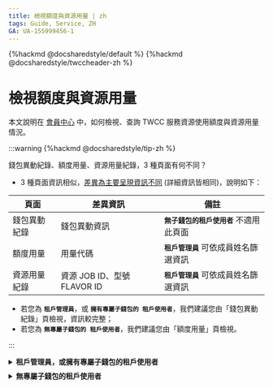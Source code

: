 ```yaml
---
title: 檢視額度與資源用量 | zh
tags: Guide, Service, ZH
GA: UA-155999456-1
---
```


{%hackmd @docsharedstyle/default %}
{%hackmd @docsharedstyle/twccheader-zh %}


# 檢視額度與資源用量

本文說明在 [<ins>會員中心<i class="fa fa-question-circle fa-question-circle-for-service" aria-hidden="true"></i></ins>](https://man.twcc.ai/@twsdocs/howto-service-access-service-zh) 中，如何檢視、查詢 TWCC 服務資源使用額度與資源用量情況。

:::warning
{%hackmd @docsharedstyle/tip-zh %}

錢包異動紀錄、額度用量、資源用量紀錄，3 種頁面有何不同？

- 3 種頁面資訊相似，<ins>差異為主要呈現資訊不同</ins> (詳細資訊皆相同)，說明如下：

| 頁面 | 差異資訊 | 備註 |
| -------- | -------- | -------- |
| 錢包異動紀錄    | 錢包異動資訊     | **`無子錢包的租戶使用者`** 不適用此頁面     |
| 額度用量     |  用量代碼  |  **`租戶管理員`** 可依成員姓名篩選資訊    | 
| 資源用量紀錄     | 資源 JOB ID、型號 FLAVOR ID  |  **`租戶管理員`** 可依成員姓名篩選資訊    |

- 若您為 **`租戶管理員`**，或 **`擁有專屬子錢包的 租戶使用者`**，我們建議您由「錢包異動紀錄」頁檢視，資訊較完整；
- 若您為 **`無專屬子錢包的 租戶使用者`**，我們建議您由「額度用量」頁檢視。

:::

<!-- 1 start -->

<details class="docspoiler">

<summary><b>租戶管理員，或擁有專屬子錢包的租戶使用者</b></summary>

<br>

若您的權限為「**租戶管理員**」，或「**擁有專屬子錢包的租戶使用者**」請參考以下步驟，可檢視每筆錢包異動紀錄，與對應的額度用量、資源用量：

### Step 1. 選擇計畫

進入會員中心後，點選「**計畫管理**」 > 「**我的計畫**」 > 選擇欲檢視用量的計畫名稱。


### Step 2. 錢包異動紀錄

點選「**錢包異動紀錄** > 選擇「**錢包**」^[1]^ > 選擇「**日期期間**」 >「**服務**」^[2]^ > 選擇「**異動類別**」^[3]^。


![](https://cos.twcc.ai/SYS-MANUAL/uploads/upload_64ce826a22f27801dd3e557879fd8cf6.png)


:::info

{%hackmd @docsharedstyle/note-zh %}

[1] 可選擇全部，或選擇「**母錢包**」 或 「**特定子錢包**」
[2] 選擇「**臺灣AI雲 (TWCC)**」 > 選擇服務 (VCS, CCS...等)
[3] 可選擇全部異動類別，或選擇「**購買額度**」、「**資源扣帳**」、「**資源沖帳**」...等
:::

如上圖所示，此頁將紀錄每筆資錢包異動的時間、使用的服務、額度異動量、錢包餘額...等資訊。


**下表範例說明**：

- `2021/07/25 12:08:05` 系統完成錢包異動，此筆異動額度用量為 `0.0784`，扣帳自`母錢包`；
- 異動來源為成員 `leoxxx` (主機帳號) 使用的 `虛擬運算 (VCS)` 服務；
- 錢包異動前，餘額為 `2631xxx`；異動後，餘額為`2631xxxx`。


|錢包扣款紀錄 |錢包扣款時間 | 服務項目 |異動者名稱 | 異動類別 | 錢包名稱 |錢包餘額 (前) |額度異動量 | 錢包餘額 (後) | |
| -------- | -------- | -------- | -------- | -------- | -------- |----- |----- |----- |----- |
|M54709357    |2021/07/25 12:08:05   | 臺灣AI雲(TWCC) > 虛擬運算 (VCS) > 244xxxx      | leoxxx     |資源扣帳| 母錢包    |2,631xxx     |-0.0784     | 2,631xxx | 詳細資訊 |

### Step 3. 詳細資訊

點選「**詳細資訊**」，可了解該筆異動的資源 ID、實際使用秒數...等用量詳細資訊。

![](https://cos.twcc.ai/SYS-MANUAL/uploads/upload_76bee8947c7fd7fc5c1ea147103a8691.png)


</details>

<!-- Space -->

<div style="height:8px"></div>

<!-- 2. start -->

<details class="docspoiler">

<summary><b>無專屬子錢包的租戶使用者</b></summary>

<br>

若您的為「**無專屬子錢包的租戶使用者**」，請參考以下步驟檢視資源額度用量、資源用量：

### Step 1. 選擇計畫

進入會員中心後，點選「**計畫管理**」 > 「**我的計畫**」 > 選擇欲檢視用量的計畫名稱。

![](https://cos.twcc.ai/SYS-MANUAL/uploads/upload_4a174ac8c8f2efc28e90370c3d2fadfb.png)

### Step 2. 額度用量

點選「**額度用量**」> 選擇「**服務**」^[1]^ > 選擇「**姓名**^[2]^ > 選擇「**日期期間**」 > 選擇「**異動類別**」^[3]^。

![](https://cos.twcc.ai/SYS-MANUAL/uploads/upload_960aa7ebe9df28128eaef90a4d434e64.png)



:::info

{%hackmd @docsharedstyle/note-zh %}

[1] 選擇「**臺灣AI雲 (TWCC)**」 > 選擇服務 (VCS, CCS...等)
[2] **`租戶使用者`** 僅能檢視本人資訊，**`租戶管理者`** 可選擇計畫成員姓名。
[3] 可不選擇，或選擇「**資源扣帳**」或「**資源沖帳**」
:::

如上圖所示，此頁將紀錄每筆服務資源開始與結束時間、資源使用者 (主機帳號)，與額度計算...等資訊。

**下表範例說明**：

- 系統於 `2021-11-21 12:06:48` 統計一筆額度用量，用量資源使用者為 `許xx` (主機帳號：`c0xxxxxx`)
- 本次額度用量計算時間為`2021-11-21 09:00:00`至`2021-11-21 12:00:00`，批價結果為`錢包扣款`，扣帳自`母錢包`。

|用量ID |批價結果 | 錢包名稱 |錢包扣款紀錄 | 錢包扣款時間 | 資源使用開始時間 |資源使用結束時間 |主機帳號 | 姓名 | |
| -------- | -------- | -------- | -------- | -------- | -------- |----- |----- |----- |----- |
|9307625    |錢包扣款   | 母錢包      | 631xxxx     |2021-11-21 12:06:48| 2021-11-21 09:00:00    |2021-11-21 12:00:00     |c0xxxxxx     | 許xx | 詳細資訊 |



### Step 3. 詳細資訊

點選「**詳細資訊**」，您可了解該筆額度用量對應的資源使用時間、資源 ID、實際使用秒數...等資源用量詳細資訊。


**範例說明**：

- 容器建立於 `2021-07-06 16:46:29`，容器名稱為 `ctr1625561167131`，容器 ID 為 `1954680`
- 於 `2021-07-06 16:57:55` 刪除容器，使用期間共 `686 秒`，額度用量為`16.4068`。


![](https://i.imgur.com/d8EFduz.png)

</details>

<br>


